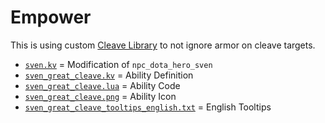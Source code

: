 # Empower

This is using custom [Cleave Library](../../../Libraries/Cleave/README.md) to not ignore armor on cleave targets.

- [`sven.kv`](sven.kv) = Modification of `npc_dota_hero_sven`
- [`sven_great_cleave.kv`](sven_great_cleave.kv) = Ability Definition
- [`sven_great_cleave.lua`](sven_great_cleave.lua) = Ability Code
- [`sven_great_cleave.png`](sven_great_cleave.png) = Ability Icon
- [`sven_great_cleave_tooltips_english.txt`](sven_great_cleave_tooltips_english.txt) = English Tooltips
